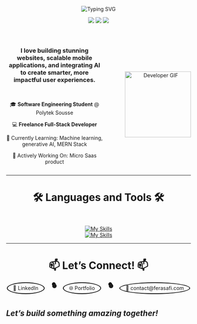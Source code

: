 <div align="center">

  ![Typing SVG](https://readme-typing-svg.demolab.com?font=Source+Code+Pro&weight=700&size=26&pause=500&color=3F79E0&center=true&vCenter=true&width=500&lines=Hi+there!+I'm+Feras+Afi+👋)

</div>
<p align="center">
  <img src="https://img.shields.io/badge/Looking%20for-Internship-3F79E0?style=for-the-badge&logo=google" />
  <img src="https://img.shields.io/badge/Building-SaaS%20Project-00C853?style=for-the-badge&logo=vercel" />
  <img src="https://img.shields.io/badge/Open%20To-Freelance%20Work-FF9800?style=for-the-badge&logo=upwork" />
</p>

#


<div align="center" style="display: flex; flex-direction: row; align-items: center; justify-content: center; gap: 20px;">
  <div>
    <h3>I love building stunning websites, scalable mobile applications, and integrating AI to create smarter, more impactful user experiences.</h3>
  </br>
    <p>🎓 <strong>Software Engineering Student</strong> @ Polytek Sousse</p>
    <p>💻 <strong>Freelance Full-Stack Developer</strong></p>
  
  
  🧠 Currently Learning: Machine learning, generative AI, MERN Stack
   

  🚧 Actively Working On: Micro Saas product 


  </div>

  </br>
  <div style="height=20px">
  </div>
  <img src="https://user-images.githubusercontent.com/74038190/235223599-0eadbd7c-c916-4f24-af9d-9242730e6172.gif" alt="Developer GIF" height="180px"/>
</div>








---

<h1 align="center">🛠 Languages and Tools 🛠</h1>  
</br>

<div align="center">

  [![My Skills](https://skillicons.dev/icons?i=python,c,react,nextjs,django,js,ts,php,html,css&theme=dark)](https://skillicons.dev)  
  [![My Skills](https://skillicons.dev/icons?i=tailwind,git,github,supabase,firebase,mysql,postgres,blender,figma&theme=dark)](https://skillicons.dev)

</div>


---

<h1 align="center">📫 Let’s Connect! 📫</h1>  

<div align="center" style="display: flex; justify-content: center; gap: 20px;">
  <a href="https://www.linkedin.com/in/ferasafi/" target="_blank" style="padding: 5px 15px; border-radius: 50%; border: 2px solid #000; text-decoration: none;">💼 LinkedIn</a>
  <div style="width: 10px; height: 10px; background-color: #000; border-radius: 50%;">⚫</div>
  <a href="https://ferasafi.com/" target="_blank" style="padding: 5px 15px; border-radius: 50%; border: 2px solid #000; text-decoration: none;">🌐 Portfolio</a>
  <div style="width: 10px; height: 10px; background-color: #000; border-radius: 50%;">⚫</div>
  <a href="mailto:contact@ferasafi.com" style="padding: 5px 15px; border-radius: 50%; border: 2px solid #000; text-decoration: none;">📩 contact@ferasafi.com</a>
</div>

#

## *Let’s build something amazing together!*
